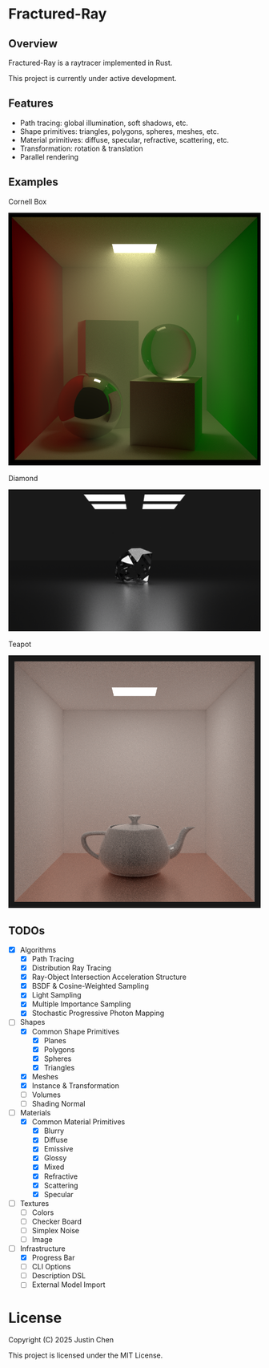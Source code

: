 # Fractured-Ray

## Overview

Fractured-Ray is a raytracer implemented in Rust.

This project is currently under active development.

## Features

- Path tracing: global illumination, soft shadows, etc.
- Shape primitives: triangles, polygons, spheres, meshes, etc.
- Material primitives: diffuse, specular, refractive, scattering, etc.
- Transformation: rotation & translation
- Parallel rendering

## Examples

Cornell Box

![Cornell Box](docs/images/cornell-box.png)

Diamond

![Diamond](docs/images/diamond.png)

Teapot

![Teapot](docs/images/teapot.png)

## TODOs

- [x] Algorithms
  - [x] Path Tracing
  - [x] Distribution Ray Tracing
  - [x] Ray-Object Intersection Acceleration Structure
  - [x] BSDF & Cosine-Weighted Sampling
  - [x] Light Sampling
  - [x] Multiple Importance Sampling
  - [x] Stochastic Progressive Photon Mapping
- [ ] Shapes
  - [x] Common Shape Primitives
    - [x] Planes
    - [x] Polygons
    - [x] Spheres
    - [x] Triangles
  - [x] Meshes
  - [x] Instance & Transformation
  - [ ] Volumes
  - [ ] Shading Normal
- [ ] Materials
  - [x] Common Material Primitives
    - [x] Blurry
    - [x] Diffuse
    - [x] Emissive
    - [x] Glossy
    - [x] Mixed
    - [x] Refractive
    - [x] Scattering
    - [x] Specular
- [ ] Textures
  - [ ] Colors
  - [ ] Checker Board
  - [ ] Simplex Noise
  - [ ] Image
- [ ] Infrastructure
  - [x] Progress Bar
  - [ ] CLI Options
  - [ ] Description DSL
  - [ ] External Model Import

# License

Copyright (C) 2025 Justin Chen

This project is licensed under the MIT License.
